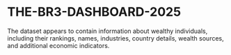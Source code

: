 # THE-BR3-DASHBOARD-2025
The dataset appears to contain information about wealthy individuals, including their rankings, names, industries, country details, wealth sources, and additional economic indicators.
